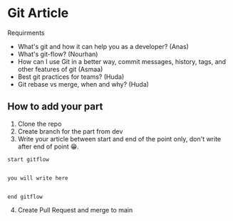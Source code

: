 
# Git Article

Requirments

- What's git and how it can help you as a developer?  (Anas)
- What's git-flow? (Nourhan)
- How can I use Git in a better way, commit messages, history, tags, and other features of git (Asmaa)
- Best git practices for teams? (Huda)
- Git rebase vs merge, when and why? (Huda)

## How to add your part

1. Clone the repo
2. Create branch for the part from dev
3. Write your article between start and end of the point only, don't write after end of point 😁. 

```
start gitflow


you will write here


end gitflow
```

4. Create Pull Request and merge to main
